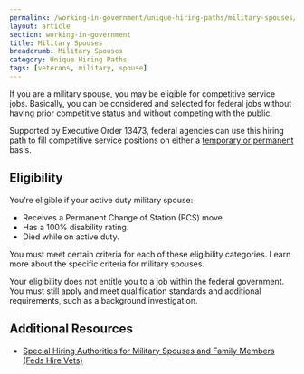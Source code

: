 ```yaml
---
permalink: /working-in-government/unique-hiring-paths/military-spouses/
layout: article
section: working-in-government
title: Military Spouses
breadcrumb: Military Spouses
category: Unique Hiring Paths
tags: [veterans, military, spouse]
---
```


If you are a military spouse, you may be eligible for competitive service jobs. Basically, you can be considered and selected for federal jobs without having prior competitive status and without competing with the public.

Supported by Executive Order 13473, federal agencies can use this hiring path to fill competitive service positions on either a [temporary or permanent](../../appointments/) basis.

## Eligibility

You’re eligible if your active duty military spouse:

* Receives a Permanent Change of Station (PCS) move.
* Has a 100% disability rating.
* Died while on active duty.

You must meet certain criteria for each of these eligibility categories. Learn more about the specific criteria for military spouses.

Your eligibility does not entitle you to a job within the federal government. You must still apply and meet qualification standards and additional requirements, such as a background investigation.

## Additional Resources

* [Special Hiring Authorities for Military Spouses and Family Members (Feds Hire Vets)](https://www.fedshirevets.gov/job/shams/)

